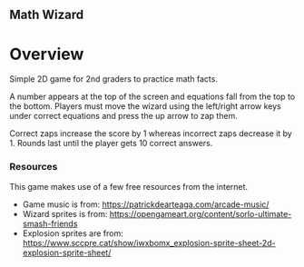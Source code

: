 Math Wizard
-----------------------------------

# Overview
Simple 2D game for 2nd graders to practice math facts. 

A number appears at the top of the screen and equations fall from the top to the bottom. Players must move the wizard
using the left/right arrow keys under correct equations and press the up arrow to zap them. 

Correct zaps increase the score by 1 whereas incorrect zaps decrease it by 1. Rounds last until the player gets 10 
correct answers.

### Resources
This game makes use of a few free resources from the internet.

- Game music is from: https://patrickdearteaga.com/arcade-music/
- Wizard sprites is from: https://opengameart.org/content/sorlo-ultimate-smash-friends
- Explosion sprites are from: https://www.sccpre.cat/show/iwxbomx_explosion-sprite-sheet-2d-explosion-sprite-sheet/
 
